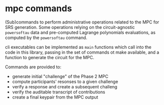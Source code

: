 # mpc commands

(Sub)commands to perform administrative operations related to the MPC for SRS
generation. Some operations relying on the circuit-agnostic `powersoftau` data
and pre-computed Lagrange polynomials evaluations, as computed by the
`powersoftau` command.

cli executables can be implemented as `main` functions which call into the code
in this library, passing in the set of commands ot make available, and a
function to generate the circuit for the MPC.

Commands are provided to:
  - generate initial "challenge" of the Phase 2 MPC
  - compute participants' resonses to a given challenge
  - verify a response and create a subsequent challeng
  - verify the auditable transcript of contributions
  - create a final keypair from the MPC output
